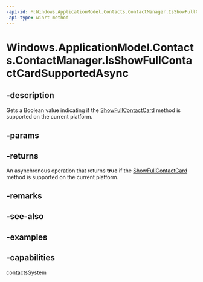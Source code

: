 ```yaml
---
-api-id: M:Windows.ApplicationModel.Contacts.ContactManager.IsShowFullContactCardSupportedAsync
-api-type: winrt method
---
```


<!-- Method syntax.
public IAsyncOperation<bool> ContactManager.IsShowFullContactCardSupportedAsync()
-->

# Windows.ApplicationModel.Contacts.ContactManager.IsShowFullContactCardSupportedAsync

## -description
Gets a Boolean value indicating if the [ShowFullContactCard](contactmanagerforuser_showfullcontactcard_2012855989.md) method is supported on the current platform.
## -params

## -returns
An asynchronous operation that returns **true** if the [ShowFullContactCard](contactmanagerforuser_showfullcontactcard_2012855989.md) method is supported on the current platform.
## -remarks

## -see-also

## -examples

## -capabilities
contactsSystem
